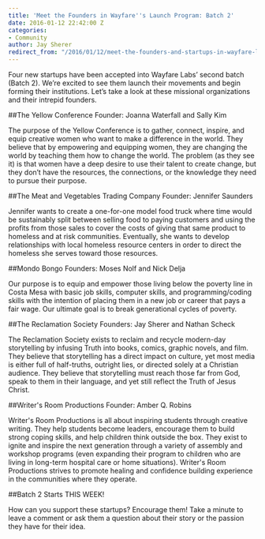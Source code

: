 ```yaml
---
title: 'Meet the Founders in Wayfare''s Launch Program: Batch 2'
date: 2016-01-12 22:42:00 Z
categories:
- Community
author: Jay Sherer
redirect_from: "/2016/01/12/meet-the-founders-and-startups-in-wayfare-labs-batch-2/"
---
```


Four new startups have been accepted into Wayfare Labs’ second batch (Batch 2). We’re excited to see them launch their movements and begin forming their institutions. Let’s take a look at these missional organizations and their intrepid founders.

<!-- more --> 

##The Yellow Conference
Founder: Joanna Waterfall and Sally Kim

The purpose of the Yellow Conference is to gather, connect, inspire, and equip creative women who want to make a difference in the world. They believe that by empowering and equipping women, they are changing the world by teaching them how to change the world. The problem (as they see it) is that women have a deep desire to use their talent to create change, but they don’t have the resources, the connections, or the knowledge they need to pursue their purpose.


##The Meat and Vegetables Trading Company
Founder: Jennifer Saunders

Jennifer wants to create a one-for-one model food truck where time would be sustainably split between selling food to paying customers and using the profits from those sales to cover the costs of giving that same product to homeless and at risk communities. Eventually, she wants to develop relationships with local homeless resource centers in order to direct the homeless she serves toward those resources.


##Mondo Bongo
Founders: Moses Nolf and Nick Delja

Our purpose is to equip and empower those living below the poverty line in Costa Mesa with basic job skills, computer skills, and programming/coding skills with the intention of placing them in a new job or career that pays a fair wage. Our ultimate goal is to break generational cycles of poverty.


##The Reclamation Society
Founders: Jay Sherer and Nathan Scheck

The Reclamation Society exists to reclaim and recycle modern-day storytelling by infusing Truth into books, comics, graphic novels, and film. They believe that storytelling has a direct impact on culture, yet most media is either full of half-truths, outright lies, or directed solely at a Christian audience. They believe that storytelling must reach those far from God, speak to them in their language, and yet still reflect the Truth of Jesus Christ.


##Writer's Room Productions
Founder: Amber Q. Robins

Writer's Room Productions is all about inspiring students through creative writing. They help students become leaders, encourage them to build strong coping skills, and help children think outside the box. They exist to ignite and inspire the next generation through a variety of assembly and workshop programs (even expanding their program to children who are living in long-term hospital care or home situations). Writer's Room Productions strives to promote healing and confidence building experience in the communities where they operate. 

##Batch 2 Starts THIS WEEK!

How can you support these startups? Encourage them! Take a minute to leave a comment or ask them a question about their story or the passion they have for their idea.
